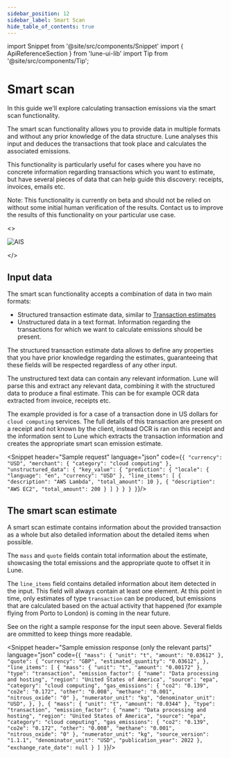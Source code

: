 ```yaml
---
sidebar_position: 12
sidebar_label: Smart Scan
hide_table_of_contents: true
---
```


import Snippet from '@site/src/components/Snippet'
import { ApiReferenceSection } from 'lune-ui-lib'
import Tip from '@site/src/components/Tip';

# Smart scan

<div className="sections">

<ApiReferenceSection>
<div className="paragraphSections">

<div>

In this guide we'll explore calculating transaction emissions via the smart scan functionality.

The smart scan functionality allows you to provide data in multiple formats and without any
prior knowledge of the data structure. Lune analyses this input and deduces the transactions
that took place and calculates the associated emissions.

This functionality is particularly useful for cases where you have no concrete information
regarding transactions which you want to estimate, but have several pieces of data that can
help guide this discovery: receipts, invoices, emails etc.

<Tip>

Note: This functionality is currently on beta and should not be relied on without some initial
human verification of the results. Contact us to improve the results of this functionality on
your particular use case.

</Tip>

</div>
</div>

<>

![AIS](/img/smart-scan.png)

</>

</ApiReferenceSection>

<ApiReferenceSection>
<div className="paragraphSections">

<div>

## Input data

The smart scan functionality accepts a combination of data in two main formats:

-   Structured transaction estimate data, similar to [Transaction estimates](/api-reference/emission-estimates/create-transaction-estimate)
-   Unstructured data in a text format. Information regarding the transactions for which we want to calculate emissions should be present.

The structured transaction estimate data allows to define any properties that
you have prior knowledge regarding the estimates, guaranteeing that these fields
will be respected regardless of any other input.

The unstructured text data can contain any relevant information. Lune will parse
this and extract any relevant data, combining it with the structured data to
produce a final estimate. This can be for example OCR data extracted from
invoice, receipts etc.

The example provided is for a case of a transaction done in US dollars for
`cloud computing` services. The full details of this transaction are present on a
receipt and not known by the client, instead OCR is ran on this receipt and the
information sent to Lune which extracts the transaction information and creates
the appropriate smart scan emission estimate.

</div>
</div>

<div className="miniSections">

<Snippet
header="Sample request"
language="json"
code={`{
    "currency": "USD",
    "merchant": {
      "category": "cloud computing"
    },
    "unstructured_data": {
      "key_value": {
        "prediction": {
          "locale": {
            "language": "en",
            "currency": "USD"
          },
          "line_items": [
            {
              "description": "AWS Lambda",
              "total_amount": 10
            },
            {
              "description": "AWS EC2",
              "total_amount": 200
            }
          ]
        }
      }
    }
}`}/>

</div>

</ApiReferenceSection>

<ApiReferenceSection>

<div className="paragraphSections">

<div>

## The smart scan estimate

A smart scan estimate contains information about the provided transaction as a whole
but also detailed information about the detailed items when possible.

The `mass` and `quote` fields contain total information about the estimate, showcasing
the total emissions and the appropriate quote to offset it in Lune.

The `line_items` field contains detailed information about item detected in the input.
This field will always contain at least one element. At this point in time, only
estimates of type `transaction` can be produced, but emissions that are calculated
based on the actual activity that happened (for example flying from Porto to London)
is coming in the near future.

See on the right a sample response for the input seen above. Several fields are ommitted
to keep things more readable.

</div>
</div>

<div className="miniSections">

<Snippet
header="Sample emission response (only the relevant parts)"
language="json"
code={`{
  "mass": {
    "unit": "t",
    "amount": "0.03612"
  },
  "quote": {
    "currency": "GBP",
    "estimated_quantity": "0.03612",
  },
  "line_items": [
    {
      "mass": {
        "unit": "t",
        "amount": "0.00172"
      },
      "type": "transaction",
      "emission_factor": {
        "name": "Data processing and hosting",
        "region": "United States of America",
        "source": "epa",
        "category": "cloud computing",
        "gas_emissions": {
          "co2": "0.139",
          "co2e": "0.172",
          "other": "0.008",
          "methane": "0.001",
          "nitrous_oxide": "0"
        },
        "numerator_unit": "kg",
        "denominator_unit": "USD",
      },
    },
    {
      "mass": {
        "unit": "t",
        "amount": "0.0344"
      },
      "type": "transaction",
      "emission_factor": {
        "name": "Data processing and hosting",
        "region": "United States of America",
        "source": "epa",
        "category": "cloud computing",
        "gas_emissions": {
          "co2": "0.139",
          "co2e": "0.172",
          "other": "0.008",
          "methane": "0.001",
          "nitrous_oxide": "0"
        },
        "numerator_unit": "kg",
        "source_version": "1.1.1",
        "denominator_unit": "USD",
        "publication_year": 2022
      },
      "exchange_rate_date": null
    }
  ]
}`}/>

</div>

</ApiReferenceSection>

</div>
